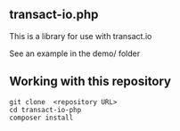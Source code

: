 ## transact-io.php

This is a library for use with  transact.io

See an example in the demo/  folder


## Working with this repository
```
git clone  <repository URL>
cd transact-io-php
composer install
```
